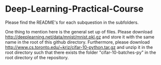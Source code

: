 # Deep-Learning-Practical-Course

Please find the README's for each subquestion in the subfolders.

One thing to mention here is the general set up of files. Please download http://deeplearning.net/data/mnist/mnist.pkl.gz and store it with the same name in the root of this github directory. Furthermore, please download http://www.cs.toronto.edu/~kriz/cifar-10-python.tar.gz and unzip it in the root directory such that there exists the folder "cifar-10-batches-py" in the root directory of the repository.
